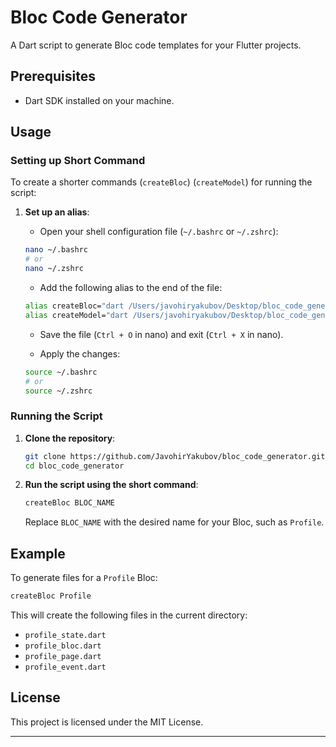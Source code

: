 
# Bloc Code Generator

A Dart script to generate Bloc code templates for your Flutter projects.

## Prerequisites

- Dart SDK installed on your machine.

## Usage

### Setting up Short Command

To create a shorter commands (`createBloc`) (`createModel`) for running the script:

1. **Set up an alias**:
   - Open your shell configuration file (`~/.bashrc` or `~/.zshrc`):
   
   ```bash
   nano ~/.bashrc
   # or
   nano ~/.zshrc
   ```

   - Add the following alias to the end of the file:

   ```bash
   alias createBloc="dart /Users/javohiryakubov/Desktop/bloc_code_generator/bin/generate.dart"
   alias createModel="dart /Users/javohiryakubov/Desktop/bloc_code_generator/bin/generate_json_model.dart"
   ```

   - Save the file (`Ctrl + O` in nano) and exit (`Ctrl + X` in nano).

   - Apply the changes:

   ```bash
   source ~/.bashrc
   # or
   source ~/.zshrc
   ```

### Running the Script

1. **Clone the repository**:
   ```bash
   git clone https://github.com/JavohirYakubov/bloc_code_generator.git
   cd bloc_code_generator
   ```

2. **Run the script using the short command**:
   ```bash
   createBloc BLOC_NAME
   ```

   Replace `BLOC_NAME` with the desired name for your Bloc, such as `Profile`.

## Example

To generate files for a `Profile` Bloc:
```bash
createBloc Profile
```

This will create the following files in the current directory:
- `profile_state.dart`
- `profile_bloc.dart`
- `profile_page.dart`
- `profile_event.dart`

## License

This project is licensed under the MIT License.

---